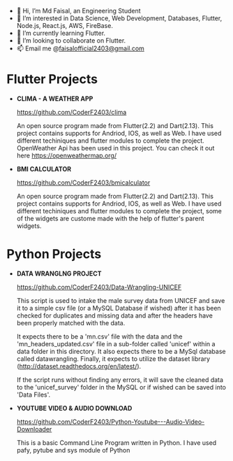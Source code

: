 - 👋 Hi, I’m Md Faisal, an Engineering Student
- 👀 I’m interested in Data Science, Web Development, Databases, Flutter, Node.js, React.js, AWS, FireBase.
- 🌱 I’m currently learning Flutter.
- 💞️ I’m looking to collaborate on Flutter.
- 📫 Email me @faisalofficial2403@gmail.com

<!---
CoderF2403/CoderF2403 is a ✨ special ✨ repository because its `README.md` (this file) appears on your GitHub profile.
You can click the Preview link to take a look at your changes.
--->

# Flutter Projects

- **CLIMA - A WEATHER APP**

  https://github.com/CoderF2403/clima

  An open source program made from Flutter(2.2) and Dart(2.13). This project contains supports for Andriod, IOS, as well as Web. 
  I have used different techiniques and flutter modules to complete the project.
  OpenWeather Api has been used in this project. You can check it out here https://openweathermap.org/

- **BMI CALCULATOR**

  https://github.com/CoderF2403/bmicalculator
  
  An open source program made from Flutter(2.2) and Dart(2.13). This project contains supports for Andriod, IOS, as well as Web.
  I have used different techiniques and flutter modules to complete the project, some of the widgets are custome made with the help of flutter's parent widgets.
  

# Python Projects

- **DATA WRANGLNG PROJECT**

  https://github.com/CoderF2403/Data-Wrangling-UNICEF
  
  This script is used to intake the male survey data from UNICEF and save it to a simple csv file
  (or a MySQL Database if wished) after it has been checked for duplicates and missing data and after the headers 
  have been properly matched with the data.
  
  It expects there to be a 'mn.csv' file with the data and the 'mn_headers_updated.csv' file in a sub-folder called 
  'unicef' within a data folder in this directory. It also expects there to be a MySql database called datawrangling.
  Finally, it expects to utilize the dataset library (http://dataset.readthedocs.org/en/latest/).
  
  If the script runs without finding any errors, it will save the cleaned data to the 'unicef_survey' folder in the MySQL 
  or if wished can be saved into 'Data Files'.
  
  

- **YOUTUBE VIDEO & AUDIO DOWNLOAD**

  https://github.com/CoderF2403/Python-Youtube---Audio-Video-Downloader
  
  This is a basic Command Line Program written in Python. I have used pafy, pytube and sys module of Python
  
  
  
  
